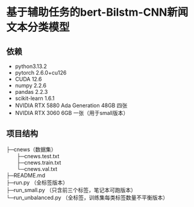 # 基于辅助任务的bert-Bilstm-CNN新闻文本分类模型
## 依赖
- python3.13.2
- pytorch 2.6.0+cu126 
- CUDA 12.6
- numpy 2.2.6
- pandas 2.2.3
- scikit-learn 1.6.1
- NVIDIA RTX 5880 Ada Generation 48GB  四张
- NVIDIA RTX 3060 6GB 一张（用于small版本）
## 项目结构
├─cnews（数据集）</br>
    &emsp;&emsp;├─cnews.test.txt</br>
    &emsp;&emsp;├─cnews.train.txt</br>
    &emsp;&emsp;└─cnews.val.txt</br>
├─README.md</br>
├─run.py   （全标签版本）</br>
├─run_small.py    （只含前三个标签，笔记本可跑版本）</br>
└─run_unbalanced.py   （全标签，训练集每类标签数量不平衡版本）</br>

